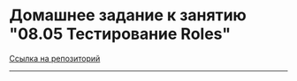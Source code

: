 # Домашнее задание к занятию "08.05 Тестирование Roles"

[Cсылка на репозиторий](https://github.com/neverhyd/vector)

---
